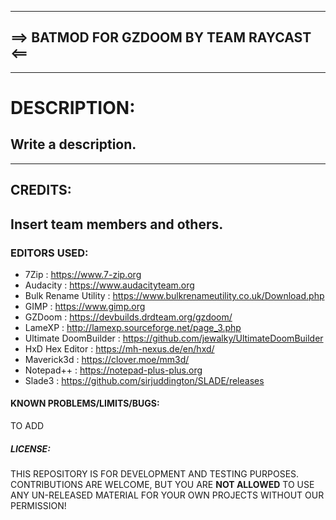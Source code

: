 --------------------------------------------------------------------------------
==> BATMOD FOR GZDOOM BY TEAM RAYCAST <==
--------------------------------------------------------------------------------

--------------------------------------------------------------------------------
# DESCRIPTION:

Write a description.
--------------------------------------------------------------------------------

--------------------------------------------------------------------------------
## CREDITS:

Insert team members and others.
--------------------------------------------------------------------------------

### EDITORS USED:
- 7Zip : https://www.7-zip.org
- Audacity : https://www.audacityteam.org
- Bulk Rename Utility : https://www.bulkrenameutility.co.uk/Download.php
- GIMP : https://www.gimp.org
- GZDoom : https://devbuilds.drdteam.org/gzdoom/
- LameXP : http://lamexp.sourceforge.net/page_3.php
- Ultimate DoomBuilder : https://github.com/jewalky/UltimateDoomBuilder
- HxD Hex Editor : https://mh-nexus.de/en/hxd/
- Maverick3d : https://clover.moe/mm3d/
- Notepad++ : https://notepad-plus-plus.org
- Slade3 : https://github.com/sirjuddington/SLADE/releases

#### KNOWN PROBLEMS/LIMITS/BUGS:
TO ADD

##### LICENSE:
THIS REPOSITORY IS FOR DEVELOPMENT AND TESTING PURPOSES. CONTRIBUTIONS ARE WELCOME, BUT YOU ARE **NOT ALLOWED** TO USE ANY UN-RELEASED MATERIAL FOR YOUR OWN PROJECTS WITHOUT OUR PERMISSION!
